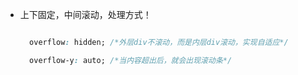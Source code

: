 * 上下固定，中间滚动，处理方式！

  ```css
  
    overflow: hidden; /*外层div不滚动，而是内层div滚动，实现自适应*/
  
    overflow-y: auto; /*当内容超出后，就会出现滚动条*/
  ```

  

